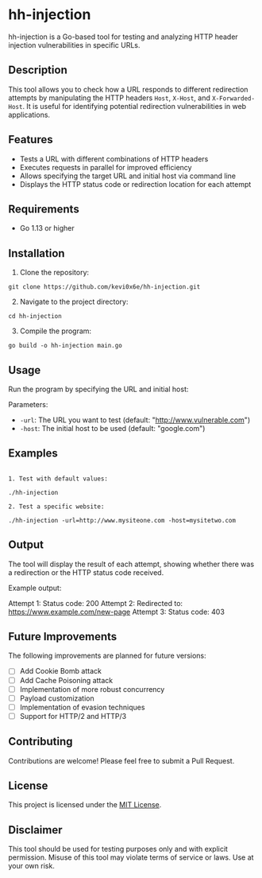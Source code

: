 # hh-injection

hh-injection is a Go-based tool for testing and analyzing HTTP header injection vulnerabilities in specific URLs.

## Description

This tool allows you to check how a URL responds to different redirection attempts by manipulating the HTTP headers `Host`, `X-Host`, and `X-Forwarded-Host`. It is useful for identifying potential redirection vulnerabilities in web applications.

## Features

- Tests a URL with different combinations of HTTP headers
- Executes requests in parallel for improved efficiency
- Allows specifying the target URL and initial host via command line
- Displays the HTTP status code or redirection location for each attempt

## Requirements

- Go 1.13 or higher

## Installation

1. Clone the repository: 

```git clone https://github.com/kevi0x6e/hh-injection.git```

2. Navigate to the project directory:

```cd hh-injection```

3. Compile the program:

```go build -o hh-injection main.go```

## Usage

Run the program by specifying the URL and initial host:

Parameters:
- `-url`: The URL you want to test (default: "http://www.vulnerable.com")
- `-host`: The initial host to be used (default: "google.com")

## Examples

```

1. Test with default values:

./hh-injection

2. Test a specific website:

./hh-injection -url=http://www.mysiteone.com -host=mysitetwo.com

```

## Output

The tool will display the result of each attempt, showing whether there was a redirection or the HTTP status code received.

Example output:

Attempt 1: Status code: 200
Attempt 2: Redirected to: https://www.example.com/new-page
Attempt 3: Status code: 403

## Future Improvements

The following improvements are planned for future versions:

- [ ] Add Cookie Bomb attack
- [ ] Add Cache Poisoning attack
- [ ] Implementation of more robust concurrency
- [ ] Payload customization
- [ ] Implementation of evasion techniques
- [ ] Support for HTTP/2 and HTTP/3

## Contributing

Contributions are welcome! Please feel free to submit a Pull Request.

## License

This project is licensed under the [MIT License](LICENSE).

## Disclaimer

This tool should be used for testing purposes only and with explicit permission. Misuse of this tool may violate terms of service or laws. Use at your own risk.
